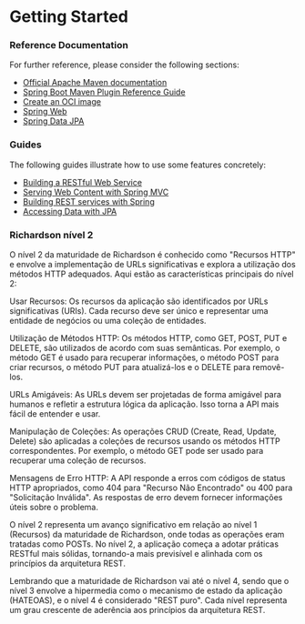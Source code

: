 # Getting Started

### Reference Documentation
For further reference, please consider the following sections:

* [Official Apache Maven documentation](https://maven.apache.org/guides/index.html)
* [Spring Boot Maven Plugin Reference Guide](https://docs.spring.io/spring-boot/docs/3.1.4/maven-plugin/reference/html/)
* [Create an OCI image](https://docs.spring.io/spring-boot/docs/3.1.4/maven-plugin/reference/html/#build-image)
* [Spring Web](https://docs.spring.io/spring-boot/docs/3.1.4/reference/htmlsingle/index.html#web)
* [Spring Data JPA](https://docs.spring.io/spring-boot/docs/3.1.4/reference/htmlsingle/index.html#data.sql.jpa-and-spring-data)

### Guides
The following guides illustrate how to use some features concretely:

* [Building a RESTful Web Service](https://spring.io/guides/gs/rest-service/)
* [Serving Web Content with Spring MVC](https://spring.io/guides/gs/serving-web-content/)
* [Building REST services with Spring](https://spring.io/guides/tutorials/rest/)
* [Accessing Data with JPA](https://spring.io/guides/gs/accessing-data-jpa/)

### Richardson nível 2
O nível 2 da maturidade de Richardson é conhecido como "Recursos HTTP" e envolve a implementação de URLs significativas e explora a utilização dos métodos HTTP adequados. Aqui estão as características principais do nível 2:

Usar Recursos: Os recursos da aplicação são identificados por URLs significativas (URIs). Cada recurso deve ser único e representar uma entidade de negócios ou uma coleção de entidades.

Utilização de Métodos HTTP: Os métodos HTTP, como GET, POST, PUT e DELETE, são utilizados de acordo com suas semânticas. Por exemplo, o método GET é usado para recuperar informações, o método POST para criar recursos, o método PUT para atualizá-los e o DELETE para removê-los.

URLs Amigáveis: As URLs devem ser projetadas de forma amigável para humanos e refletir a estrutura lógica da aplicação. Isso torna a API mais fácil de entender e usar.

Manipulação de Coleções: As operações CRUD (Create, Read, Update, Delete) são aplicadas a coleções de recursos usando os métodos HTTP correspondentes. Por exemplo, o método GET pode ser usado para recuperar uma coleção de recursos.

Mensagens de Erro HTTP: A API responde a erros com códigos de status HTTP apropriados, como 404 para "Recurso Não Encontrado" ou 400 para "Solicitação Inválida". As respostas de erro devem fornecer informações úteis sobre o problema.

O nível 2 representa um avanço significativo em relação ao nível 1 (Recursos) da maturidade de Richardson, onde todas as operações eram tratadas como POSTs. No nível 2, a aplicação começa a adotar práticas RESTful mais sólidas, tornando-a mais previsível e alinhada com os princípios da arquitetura REST.

Lembrando que a maturidade de Richardson vai até o nível 4, sendo que o nível 3 envolve a hipermedia como o mecanismo de estado da aplicação (HATEOAS), e o nível 4 é considerado "REST puro". Cada nível representa um grau crescente de aderência aos princípios da arquitetura REST.